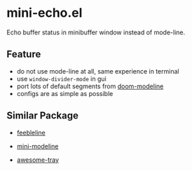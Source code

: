 # mini-echo.el

Echo buffer status in minibuffer window instead of mode-line.

## Feature

- do not use mode-line at all, same experience in terminal
- use `window-divider-mode` in gui
- port lots of default segments from [doom-modeline](https://github.com/seagle0128/doom-modeline)
- configs are as simple as possible

## Similar Package

- [feebleline](https://github.com/tautologyclub/feebleline)

- [mini-modeline](https://github.com/kiennq/emacs-mini-modeline)

- [awesome-tray](https://github.com/manateelazycat/awesome-tray)
